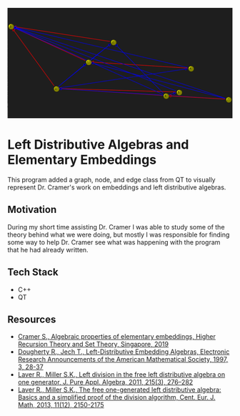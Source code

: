 ![lda image](references/img_on_3.png) <br />
# Left Distributive Algebras and Elementary Embeddings
This program added a graph, node, and edge class from QT to visually represent Dr. Cramer's work on embeddings and left distributive algebras.  
## Motivation
During my short time assisting Dr. Cramer I was able to study some of the theory behind what we were doing, but mostly I was responsible for finding some way to help
Dr. Cramer see what was happening with the program that he had already written. 
## Tech Stack
* C++
* QT
## Resources
* <a href="references/Cramer_2019.pdf" target="_blank">Cramer S., Algebraic properties of elementary embeddings, Higher Recursion Theory and Set Theory, Singapore, 2019</a>
* <a href="references/Dougherty_Jech_97.pdf" target="_blank">Dougherty R., Jech T., Left-Distributive Embedding Algebras, Electronic Research Announcements of the American Mathematical Society, 1997, 3, 28-37
* <a href="references/Laver_Miller_2011.pdf" target="_blank">Laver R., Miller S.K., Left division in the free left distributive algebra on one generator, J. Pure Appl. Algebra, 2011,
215(3), 276–282</a>
* <a href="references/Laver_Miller_2013.pdf" target="_blank">Laver R., Miller S.K., The free one-generated left distributive algebra: Basics and a simplified proof of the division algorithm, Cent. Eur. J. Math, 2013, 11(12), 2150-2175</a>



